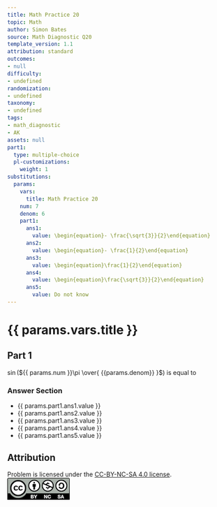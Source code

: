 ```yaml
---
title: Math Practice 20
topic: Math
author: Simon Bates
source: Math Diagnostic Q20
template_version: 1.1
attribution: standard
outcomes:
- null
difficulty:
- undefined
randomization:
- undefined
taxonomy:
- undefined
tags:
- math_diagnostic
- AK
assets: null
part1:
  type: multiple-choice
  pl-customizations:
    weight: 1
substitutions:
  params:
    vars:
      title: Math Practice 20
    num: 7
    denom: 6
    part1:
      ans1:
        value: \begin{equation}- \frac{\sqrt{3}}{2}\end{equation}
      ans2:
        value: \begin{equation}- \frac{1}{2}\end{equation}
      ans3:
        value: \begin{equation}\frac{1}{2}\end{equation}
      ans4:
        value: \begin{equation}\frac{\sqrt{3}}{2}\end{equation}
      ans5:
        value: Do not know
---
```

# {{ params.vars.title }}

## Part 1

$\sin$(${{ params.num }}\pi \over{ {{params.denom}} }$) is equal to

### Answer Section

- {{ params.part1.ans1.value }}
- {{ params.part1.ans2.value }}
- {{ params.part1.ans3.value }}
- {{ params.part1.ans4.value }}
- {{ params.part1.ans5.value }}

## Attribution

Problem is licensed under the [CC-BY-NC-SA 4.0 license](https://creativecommons.org/licenses/by-nc-sa/4.0/).<br> ![The Creative Commons 4.0 license requiring attribution-BY, non-commercial-NC, and share-alike-SA license.](https://raw.githubusercontent.com/firasm/bits/master/by-nc-sa.png)
